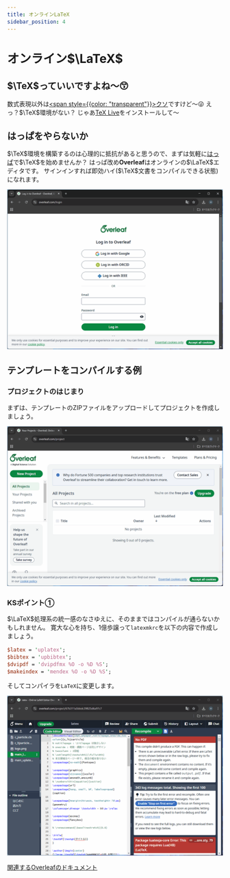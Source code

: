 ```yaml
---
title: オンラインLaTeX
sidebar_position: 4
---
```


# オンライン$\LaTeX$

## $\TeX$っていいですよね～😙

数式表現以外は<u><span style={{color: "transparent"}}>クソ</span></u>ですけど～😜
えっ？$\TeX$環境がない？
じゃあ[TeX Live](https://www.tug.org/texlive/)をインストールして～

## はっぱをやらないか

$\TeX$環境を構築するのは心理的に抵抗があると思うので、まずは気軽に[はっぱ](https://ja.overleaf.com/)で$\TeX$を始めませんか？
はっぱ改め**Overleaf**はオンラインの$\LaTeX$エディタです。
サインインすれば即効ハイ($\TeX$文書をコンパイルできる状態)になれます。

![Login](./img/login.gif)

## テンプレートをコンパイルする例

### プロジェクトのはじまり

まずは、テンプレートのZIPファイルをアップロードしてプロジェクトを作成しましょう。

![Create Project](./img/create-project.gif)

### KSポイント①

$\LaTeX$処理系の統一感のなさゆえに、そのままではコンパイルが通らないかもしれません。
寛大な心を持ち、1億歩譲って`latexmkrc`を以下の内容で作成しましょう。

```perl
$latex = 'uplatex';
$bibtex = 'upbibtex';
$dvipdf = 'dvipdfmx %O -o %D %S';
$makeindex = 'mendex %O -o %D %S';
```

そしてコンパイラを`LaTeX`に変更します。

![Config LaTeX](./img/config-latex.gif)

[関連するOverleafのドキュメント](https://ja.overleaf.com/learn/latex/Japanese#Using_pLaTeX_on_Overleaf)
